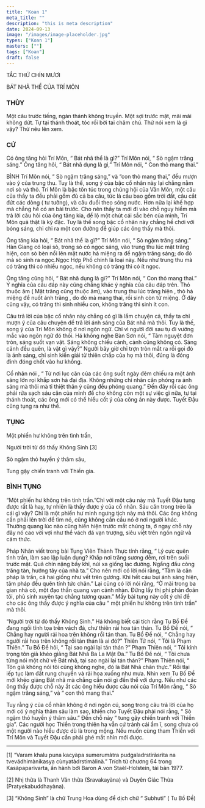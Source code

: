 ```yaml
---
title: "Koan 1"
meta_title: ""
description: "this is meta description"
date: 2024-09-13
image: "/images/image-placeholder.jpg"
types: ["Koan 1"]
masters: [""]
tags: ["Koan"]
draft: false
---
```




TẮC THỨ CHÍN MƯƠI

BÁT NHÃ THỂ CỦA TRÍ MÔN

### THÙY
Một câu trước tiếng, ngàn thánh không truyền. Một sợi trước mặt, mãi mãi không dứt. Tự tại thánh thoát, tóc rối bời tai chăm chú. Thử nói xem là gì vậy? Thử nêu lên xem.

### CỬ
Có ông tăng hỏi Trí Môn, “ Bát nhã thể là gì?” Trí Môn nói, “ Sò ngậm trăng sáng.” Ông tăng hỏi, “ Bát nhã dụng là gì,” Trí Môn nói, “ Con thỏ mang thai.”

BÌNH Trí Môn nói, “ Sò ngậm trăng sáng,” và “con thỏ mang thai,” đều mượn vào ý của trung thu. Tuy là thế, song ý của bậc cổ nhân này lại chẳng nằm nơi sò và thỏ. Trí Môn là bậc tôn túc trong chúng hội của Vân Môn, một câu của thầy ta đều phải gồm đủ cả ba câu, tức là câu bao gồm trời đất, câu cắt đứt các dòng ( tư tưởng), và câu đuổi theo sóng nước. Hơn nữa lại khế hợp mà chẳng hề có an bài trước. Cho nên thầy ta mới đi vào chỗ nguy hiểm mà trả lời câu hỏi của ông tăng kia, để lộ một chút cái sắc bén của mình, Trí Môn quả thật là kỳ đặc. Tuy là thế song bậc cổ nhân này chẳng hề chơi với bóng sáng, chỉ chỉ ra một con đường để giúp các ông thấy mà thôi.

Ông tăng kia hỏi, “ Bát nhã thể là gì?” Trí Môn nói, “ Sò ngậm trăng sáng.” Hàn Giang có loại sò, trong sò có ngọc sáng, vào trung thu lúc mặt trăng hiện, con sò bèn nổi lên mặt nước há miệng ra để ngậm trăng sáng; do đó mà sò sinh ra ngọc.Ngọc Hợp Phố chính là loại này. Nếu như trung thu mà có trăng thì có nhiều ngọc, nếu không có trăng thì có ít ngọc.

Ông tăng cũng hỏi, “ Bát nhã dụng là gì?” Trí Môn nói, “ Con thỏ mang thai.” Ý nghĩa của câu đáp này cũng chẳng khác ý nghĩa của câu đáp trên. Thỏ thuộc âm ( Mặt trăng cũng thuộc âm), vào trung thu lúc trăng hiện , thỏ há miệng để nuốt ánh trăng , do đó mà mang thai, rồi sinh còn từ miệng. Ở đây cũng vậy, có trăng thì sinh nhiều con, không trăng thì sinh ít con.

Câu trả lời của bậc cổ nhân này chẳng có gì là lắm chuyện cả, thầy ta chỉ mượn ý của câu chuyện để trả lời ánh sáng của Bát nhã mà thôi. Tuy là thế, song ý của Trí Môn không ở nơi ngôn ngữ. Chỉ vì người đời sau tụ đi vướng mắc vào ngôn ngữ đó thôi. Há không nghe Bàn Sơn nói, “ Tâm nguyệt đơn tròn, sáng suốt vạn vật. Sáng không chiếu cảnh, cảnh cũng không có. Sáng cảnh đều quên, là vật gì vậy?” Người bây giờ chỉ trợn tròn mắt ra rồi gọi đó là ánh sáng, chỉ sinh kiến giải từ thiên chấp của họ mà thôi, đúng là đóng đinh đóng chốt vào hư không.

Cổ nhân nói , “ Từ nơi lục căn của các ông suốt ngày đêm chiếu ra một ánh sáng lớn rọi khắp sơn hà đại địa. Không những chỉ nhãn căn phóng ra ánh sáng mà thôi mà tỉ thiệt thân ý cũng đều phóng quang.” Đến đây rồi các ông phải rửa sạch sáu căn của mình để cho không còn một sự việc gì nữa, tự tại thánh thoát, các ông mới có thể hiểu cốt ý của công án này được. Tuyết Đậu cũng tụng ra như thế.

### TỤNG

Một phiến hư không trên tình trần,

Người trời từ đó thấy Không Sinh [3]

Sò ngậm thỏ huyền ý thâm sâu,

Tung gậy chiến tranh với Thiền gia.

### BÌNH TỤNG
“Một phiến hư không trên tình trần.”Chỉ với một câu này mà Tuyết Đậu tụng được rất là hay, tự nhiên là thấy được ý của cổ nhân. Sáu căn trong trẻo là cái gì vậy? Chỉ là một phiến hư minh ngưng tịch này mà thôi. Các ông không cần phải lên trời để tìm nó, cũng không cần cầu nó ở nơi người khác. Thường quang lúc nào cũng hiển hiện trước mắt chúng ta, ở ngay chỗ này đây nó cao vời vợi như thể vách đá vạn trượng, siêu việt trên ngôn ngữ và cảm thức.

Pháp Nhãn viết trong bài Tụng Viên Thành Thực tính rằng, “ Lý cực quên tình trần, làm sao lập luận dụng? Khắp nơi trăng sương đêm, rơi trên suối trước mặt. Quả chín nặng bầy khỉ, núi xa giống lạc đường. Ngẩng đầu còng trăng tàn, hướng tây của nhà ta.” Cho nên mới có lời nói rằng, “Tâm là căn pháp là trần, cả hai giống như vết trên gương. Khi hết cáu bụi ánh sáng hiện, tâm pháp đều quên tính tức chân.” Lại cũng có lời nói rằng, “Ở mãi trong ba gian nhà cỏ, một đạo thần quang vạn cảnh nhàn. Đừng lấy thị phi phán đoán tôi, phù sinh xuyên tạc chẳng tương quan.” Mấy bài tụng này cốt ý chỉ để cho các ông thấy được ý nghĩa của câu “ một phiến hư không trên tình trần” mà thôi.

“Người trời từ đó thấy Không Sinh.” Há không biết cái tích rằng Tu Bồ Đề đang ngồi tĩnh tọa trên vách đá, chư thiên rải hoa tán thán. Tu Bồ Đề nói, “ Chẳng hay người rải hoa trên không rồi tán than. Tu Bồ Đề nói, “ Chẳng hay người rải hoa trên không rồi tán thán là ai đó?” Thiên Tử nói, “ Tôi là Phạm Thiên.” Tu Bồ Đề hỏi, “ Tại sao ngài lại tán thán ?” Phạm Thiên nói, “ Tôi kính trọng tôn giả khéo giảng Bát Nhã Ba La Mật Đa.” Tu Bồ Đề nói, “ Tôi chưa từng nói một chữ về Bát nhã, tại sao ngài lại tán thán?” Phạm Thiên nói, “ Tôn giả không nói tôi cũng không nghe, đó là Bát Nhã chân thực.” Rồi tlại iếp tục làm đất rung chuyển và rải hoa xuống như mưa. Nhìn xem Tu Bồ Đề mới khéo giảng Bát nhã mà chẳng cần nói gì đến thể với dụng. Nếu như các ông thấy được chỗ này ắt các ông hiểu được câu nói của Trí Môn rằng, “ Sò ngậm trăng sáng,” và “ con thỏ mang thai.”

Tuy rằng ý của cổ nhân không ở nơi ngôn cú, song trong câu trả lời của họ mới có ý nghĩa thâm sâu làm sao, khiến cho Tuyết Đậu phải nói rằng, “ Sò ngậm thỏ huyền ý thâm sâu.” Đến chỗ này “ tung gậy chiến tranh với Thiền gia”. Các người học Thiền trong thiên hạ vẫn cứ tránh cái ầm ĩ, song chưa có một người nào hiểu được dù là trong mộng. Nếu muốn cùng tham Thiền với Trí Môn và Tuyết Đậu cần phải ghé mắt nhìn mới được.

***

[1] “Varam khalu puna kacyàpa sumerumàtra pudgaladrstiràsrita na tvevádhimànikasya cùnyatàdrstimàlinà.” Trích từ chương 64 trong Kasàpaparivarta, ấn hành bởi Baron A.von Staèl-Holstein, tái bản 1977.

[2] Nhị thừa là Thanh Văn thừa (Sravakayàna) và Duyên Giác Thừa (Pratyekabuddhayàna).

[3] “Không Sinh” là chữ Trung Hoa dùng để dịch chữ “ Subhuti” ( Tu Bồ Đề)

